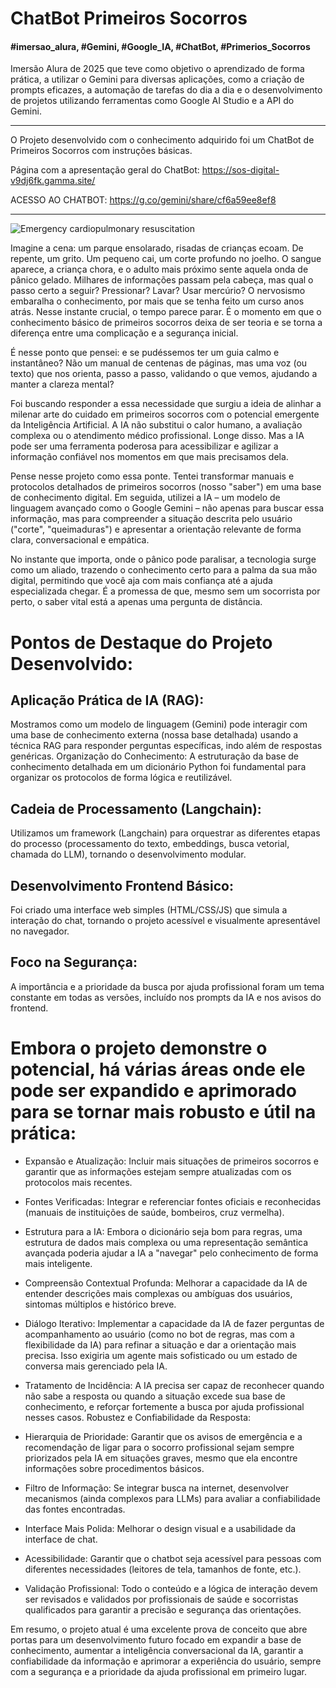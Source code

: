 
# ChatBot Primeiros Socorros
#### #imersao_alura, #Gemini, #Google_IA, #ChatBot, #Primerios_Socorros

Imersão Alura de 2025 que teve como objetivo o aprendizado de forma prática, a utilizar o Gemini para diversas aplicações, como a criação de prompts eficazes, a automação de tarefas do dia a dia e o desenvolvimento de projetos utilizando ferramentas como Google AI Studio e a API do Gemini. 

-----------------------------------------------------------------------
O Projeto desenvolvido com o conhecimento adquirido foi um ChatBot de Primeiros Socorros com instruções básicas.

Página com a apresentação geral do ChatBot: https://sos-digital-v9dj6fk.gamma.site/

ACESSO AO CHATBOT: https://g.co/gemini/share/cf6a59ee8ef8

---------------------------------------------------------------------
![Emergency cardiopulmonary resuscitation](https://github.com/user-attachments/assets/b9e69728-1b60-4d6a-9c05-1af3015cd136)




Imagine a cena: um parque ensolarado, risadas de crianças ecoam. De repente, um grito. Um pequeno cai, um corte profundo no joelho. O sangue aparece, a criança chora, e o adulto mais próximo sente aquela onda de pânico gelado. Milhares de informações passam pela cabeça, mas qual o passo certo a seguir? Pressionar? Lavar? Usar mercúrio? O nervosismo embaralha o conhecimento, por mais que se tenha feito um curso anos atrás. Nesse instante crucial, o tempo parece parar. É o momento em que o conhecimento básico de primeiros socorros deixa de ser teoria e se torna a diferença entre uma complicação e a segurança inicial.

É nesse ponto que pensei: e se pudéssemos ter um guia calmo e instantâneo? Não um manual de centenas de páginas, mas uma voz (ou texto) que nos orienta, passo a passo, validando o que vemos, ajudando a manter a clareza mental?

Foi buscando responder a essa necessidade que surgiu a ideia de alinhar a milenar arte do cuidado em primeiros socorros com o potencial emergente da Inteligência Artificial. A IA não substitui o calor humano, a avaliação complexa ou o atendimento médico profissional. Longe disso. Mas a IA pode ser uma ferramenta poderosa para acessibilizar e agilizar a informação confiável nos momentos em que mais precisamos dela.

Pense nesse projeto como essa ponte. Tentei transformar manuais e protocolos detalhados de primeiros socorros (nosso "saber") em uma base de conhecimento digital. Em seguida, utilizei a IA – um modelo de linguagem avançado como o Google Gemini – não apenas para buscar essa informação, mas para compreender a situação descrita pelo usuário ("corte", "queimaduras") e apresentar a orientação relevante de forma clara, conversacional e empática.

No instante que importa, onde o pânico pode paralisar, a tecnologia surge como um aliado, trazendo o conhecimento certo para a palma da sua mão digital, permitindo que você aja com mais confiança até a ajuda especializada chegar. É a promessa de que, mesmo sem um socorrista por perto, o saber vital está a apenas uma pergunta de distância.


# Pontos de Destaque do Projeto Desenvolvido:


## Aplicação Prática de IA (RAG): 

Mostramos como um modelo de linguagem (Gemini) pode interagir com uma base de conhecimento externa (nossa base detalhada) usando a técnica RAG para responder perguntas específicas, indo além de respostas genéricas.
Organização do Conhecimento: A estruturação da base de conhecimento detalhada em um dicionário Python foi fundamental para organizar os protocolos de forma lógica e reutilizável.

## Cadeia de Processamento (Langchain): 

Utilizamos um framework (Langchain) para orquestrar as diferentes etapas do processo (processamento do texto, embeddings, busca vetorial, chamada do LLM), tornando o desenvolvimento modular.

## Desenvolvimento Frontend Básico: 

Foi criado uma interface web simples (HTML/CSS/JS) que simula a interação do chat, tornando o projeto acessível e visualmente apresentável no navegador.

## Foco na Segurança: 

A importância e a prioridade da busca por ajuda profissional foram um tema constante em todas as versões, incluído nos prompts da IA e nos avisos do frontend.


# Embora o projeto demonstre o potencial, há várias áreas onde ele pode ser expandido e aprimorado para se tornar mais robusto e útil na prática:


- Expansão e Atualização: Incluir mais situações de primeiros socorros e garantir que as informações estejam sempre atualizadas com os protocolos mais recentes.

- Fontes Verificadas: Integrar e referenciar fontes oficiais e reconhecidas (manuais de instituições de saúde, bombeiros, cruz vermelha).

- Estrutura para a IA: Embora o dicionário seja bom para regras, uma estrutura de dados mais complexa ou uma representação semântica avançada poderia ajudar a IA a "navegar" pelo conhecimento de forma mais inteligente.

- Compreensão Contextual Profunda: Melhorar a capacidade da IA de entender descrições mais complexas ou ambíguas dos usuários, sintomas múltiplos e histórico breve.

 - Diálogo Iterativo: Implementar a capacidade da IA de fazer perguntas de acompanhamento ao usuário (como no bot de regras, mas com a flexibilidade da IA) para refinar a situação e dar a orientação mais precisa. Isso exigiria um agente mais sofisticado ou um estado de conversa mais gerenciado pela IA.

 - Tratamento de Incidência: A IA precisa ser capaz de reconhecer quando não sabe a resposta ou quando a situação excede sua base de conhecimento, e reforçar fortemente a busca por ajuda profissional nesses casos.
Robustez e Confiabilidade da Resposta:

- Hierarquia de Prioridade: Garantir que os avisos de emergência e a recomendação de ligar para o socorro profissional sejam sempre priorizados pela IA em situações graves, mesmo que ela encontre informações sobre procedimentos básicos.
- Filtro de Informação: Se integrar busca na internet, desenvolver mecanismos (ainda complexos para LLMs) para avaliar a confiabilidade das fontes encontradas.

- Interface Mais Polida: Melhorar o design visual e a usabilidade da interface de chat.

- Acessibilidade: Garantir que o chatbot seja acessível para pessoas com diferentes necessidades (leitores de tela, tamanhos de fonte, etc.).

- Validação Profissional: Todo o conteúdo e a lógica de interação devem ser revisados e validados por profissionais de saúde e socorristas qualificados para garantir a precisão e segurança das orientações.


Em resumo, o projeto atual é uma excelente prova de conceito que abre portas para um desenvolvimento futuro focado em expandir a base de conhecimento, aumentar a inteligência conversacional da IA, garantir a confiabilidade da informação e aprimorar a experiência do usuário, sempre com a segurança e a prioridade da ajuda profissional em primeiro lugar.


